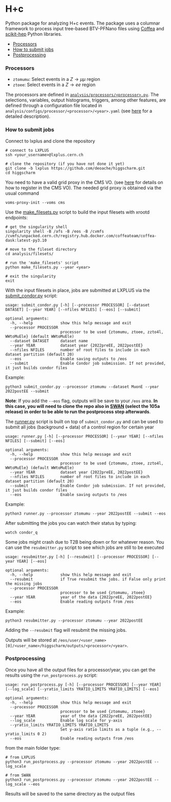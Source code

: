 # H+c

Python package for analyzing H+c events. The package uses a columnar framework to process input tree-based BTV-PFNano files using [Coffea](https://coffeateam.github.io/coffea/) and [scikit-hep](https://scikit-hep.org) Python libraries.

- [Processors](#Processors)
- [How to submit jobs](#How-to-submit-jobs)
- [Postprocessing](#Postprocessing)

### Processors

* `ztomumu`: Select events in a $Z\rightarrow \mu \mu$ region
* `ztoee`: Select events in a $Z\rightarrow ee$ region

The processors are defined in [`analysis/processors/<processor>.py`](https://github.com/deoache/higgscharm/tree/lxplus/analysis/processors). The selections, variables, output histograms, triggers, among other features, are defined through a configuration file located in `analysis/configs/processor/<processor>/<year>.yaml` (see [here](https://github.com/deoache/higgscharm/blob/lxplus/analysis/configs/README.md) for a detailed description). 


### How to submit jobs

Connect to lxplus and clone the repository
```
# connect to LXPLUS
ssh <your_username>@lxplus.cern.ch

# clone the repository (if you have not done it yet)
git clone -b lxplus https://github.com/deoache/higgscharm.git
cd higgscharm
```
You need to have a valid grid proxy in the CMS VO. (see [here](https://twiki.cern.ch/twiki/bin/view/CMSPublic/SWGuideLcgAccess) for details on how to register in the CMS VO). The needed grid proxy is obtained via the usual command
```
voms-proxy-init --voms cms
```
Use the [make_filesets.py](https://github.com/deoache/higgscharm/blob/lxplus/analysis/filesets/make_filesets.py) script to build the input filesets with xrootd endpoints:
```
# get the singularity shell 
singularity shell -B /afs -B /eos -B /cvmfs /cvmfs/unpacked.cern.ch/registry.hub.docker.com/coffeateam/coffea-dask:latest-py3.10

# move to the fileset directory
cd analysis/filesets/

# run the 'make_filesets' script
python make_filesets.py --year <year>

# exit the singularity
exit
```
With the input filesets in place, jobs are submitted at LXPLUS via the [submit_condor.py](https://github.com/deoache/higgscharm/blob/lxplus/submit_condor.py) script:
```
usage: submit_condor.py [-h] [--processor PROCESSOR] [--dataset DATASET] [--year YEAR] [--nfiles NFILES] [--eos] [--submit]

optional arguments:
  -h, --help            show this help message and exit
  --processor PROCESSOR
                        processor to be used {ztomumu, ztoee, zzto4l, WWtoMuEle} (default WWtoMuEle)
  --dataset DATASET     dataset name
  --year YEAR           dataset year {2022preEE, 2022postEE} 
  --nfiles NFILES       number of root files to include in each dataset partition (default 20)
  --eos                 Enable saving outputs to /eos
  --submit              Enable Condor job submission. If not provided, it just builds condor files
```
Example:
```
python3 submit_condor.py --processor ztomumu --dataset MuonE --year 2022postEE --submit
```
**Note**: If you add the `--eos` flag, outputs will be save to your `/eos` area. **In this case, you will need to clone the repo also in [SWAN](https://swan-k8s.cern.ch/hub/spawn) (select the 105a release) in order to be able to run the postprocess step afterwards**.

The [runner.py](https://github.com/deoache/higgscharm/blob/lxplus/runner.py) script is built on top of `submit_condor.py` and can be used to submit all jobs (background + data) of a control region for certain year
```
usage: runner.py [-h] [--processor PROCESSOR] [--year YEAR] [--nfiles NFILES] [--submit] [--eos]

optional arguments:
  -h, --help            show this help message and exit
  --processor PROCESSOR
                        processor to be used {ztomumu, ztoee, zzto4l, WWtoMuEle} (default WWtoMuEle)
  --year YEAR           dataset year {2022preEE, 2022postEE}
  --nfiles NFILES       number of root files to include in each dataset partition (default 20)
  --submit              Enable Condor job submission. If not provided, it just builds condor files
  --eos                 Enable saving outputs to /eos
```
Example:
```
python3 runner.py --processor ztomumu --year 2022postEE --submit --eos
``` 
After submitting the jobs you can watch their status by typing:
```
watch condor_q
```
Some jobs might crash due to T2B being down or for whatever reason. You can use the `resubmitter.py` script to see which jobs are still to be executed
```
usage: resubmitter.py [-h] [--resubmit] [--processor PROCESSOR] [--year YEAR] [--eos]

optional arguments:
  -h, --help            show this help message and exit
  --resubmit            if True resubmit the jobs. if False only print the missing jobs
  --processor PROCESSOR
                        processor to be used {ztomumu, ztoee}
  --year YEAR           year of the data {2022preEE, 2022postEE}
  --eos                 Enable reading outputs from /eos
```
Example:
```
python3 resubmitter.py --processor ztomumu --year 2022postEE
```
Adding the `--resubmit` flag will resubmit the missing jobs.

Outputs will be stored at `/eos/user/<user_name>[0]/<user_name>/higgscharm/outputs/<processor>/<year>`. 

### Postprocessing

Once you have all the output files for a processor/year, you can get the results using the `run_postprocess.py` script:
```
usage: run_postprocess.py [-h] [--processor PROCESSOR] [--year YEAR] [--log_scale] [--yratio_limits YRATIO_LIMITS YRATIO_LIMITS] [--eos]

optional arguments:
  -h, --help            show this help message and exit
  --processor PROCESSOR
                        processor to be used {ztomumu, ztoee}
  --year YEAR           year of the data {2022preEE, 2022postEE}
  --log_scale           Enable log scale for y-axis
  --yratio_limits YRATIO_LIMITS YRATIO_LIMITS
                        Set y-axis ratio limits as a tuple (e.g., --yratio_limits 0 2)
  --eos                 Enable reading outputs from /eos
```
from the main folder type:
```
# from LXPLUS
python3 run_postprocess.py --processor ztomumu --year 2022postEE --log_scale
``` 
```
# from SWAN
python3 run_postprocess.py --processor ztomumu --year 2022postEE --log_scale --eos
``` 
Results will be saved to the same directory as the output files
